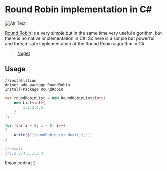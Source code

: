 # Round Robin implementation in C\#

![Alt Text](https://thepracticaldev.s3.amazonaws.com/i/xuyh6wviwh9geiweuqnc.jpeg)

[Round Robin](https://en.wikipedia.org/wiki/Round-robin_scheduling) is a very simple but in the same time very useful algorithm,
but there is no native implementation in C#. So here is a simple but powerful and thread-safe implementation of the Round Robin algorithm in C\#.

<!-- > [Source Code](https://github.com/alicommit-malp/roundrobin) -->

> [Nuget](https://www.nuget.org/packages/RoundRobin/)

## Usage

```dotnet
//installation
dotnet add package RoundRobin
Install-Package RoundRobin
```

```c#
var roundRobinList = new RoundRobinList<int>(
    new List<int>{
        1,2,3,4,5
    }
);

for (var i = 0; i < 8; i++)
{
    Write($"{roundRobinList.Next()},");
}

//result
//1,2,3,4,5,1,2,3,

```

Enjoy coding :)
